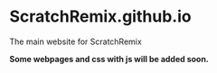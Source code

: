 # ScratchRemix.github.io
The main website for ScratchRemix

**Some webpages and css with js will be added soon.**
